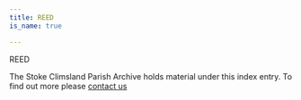 ```yaml
---
title: REED
is_name: true

---
```


REED


The Stoke Climsland Parish Archive holds material under this index entry. To find out more please [contact us](/contact/)
